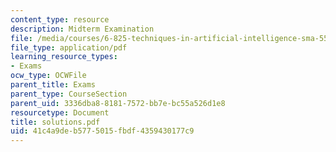 ```yaml
---
content_type: resource
description: Midterm Examination
file: /media/courses/6-825-techniques-in-artificial-intelligence-sma-5504-fall-2002/41c4a9deb5775015fbdf4359430177c9_solutions.pdf
file_type: application/pdf
learning_resource_types:
- Exams
ocw_type: OCWFile
parent_title: Exams
parent_type: CourseSection
parent_uid: 3336dba8-8181-7572-bb7e-bc55a526d1e8
resourcetype: Document
title: solutions.pdf
uid: 41c4a9de-b577-5015-fbdf-4359430177c9
---
```

